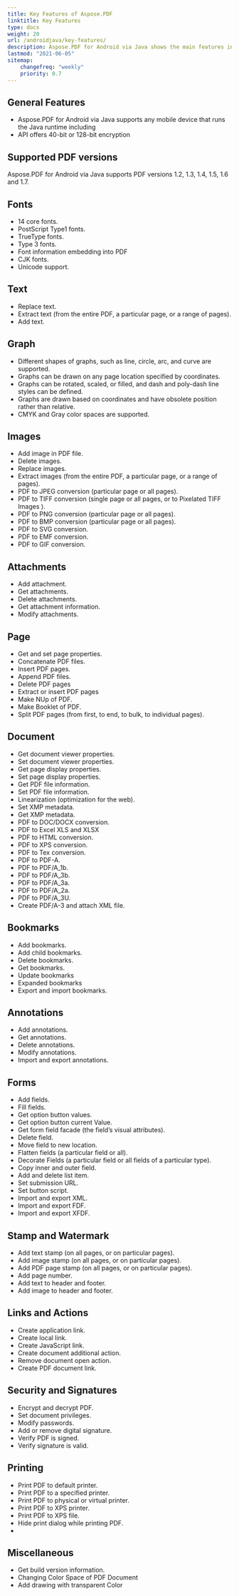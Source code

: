 ```yaml
---
title: Key Features of Aspose.PDF
linktitle: Key Features
type: docs
weight: 20
url: /androidjava/key-features/
description: Aspose.PDF for Android via Java shows the main features in working with PDF documents.
lastmod: "2021-06-05"
sitemap:
    changefreq: "weekly"
    priority: 0.7
---
```


## General Features

- Aspose.PDF for Android via Java supports any mobile device that runs the Java runtime including
- API offers 40-bit or 128-bit encryption

## Supported PDF versions

Aspose.PDF for Android via Java supports PDF versions 1.2, 1.3, 1.4, 1.5, 1.6 and 1.7.

## Fonts

- 14 core fonts.
- PostScript Type1 fonts.
- TrueType fonts.
- Type 3 fonts.
- Font information embedding into PDF
- CJK fonts.
- Unicode support.

## Text

- Replace text.
- Extract text (from the entire PDF, a particular page, or a range of pages).
- Add text.

## Graph

- Different shapes of graphs, such as line, circle, arc, and curve are supported.
- Graphs can be drawn on any page location specified by coordinates.
- Graphs can be rotated, scaled, or filled, and dash and poly-dash line styles can be defined.
- Graphs are drawn based on coordinates and have obsolete position rather than relative.
- CMYK and Gray color spaces are supported.

## Images

- Add image in PDF file.
- Delete images.
- Replace images.
- Extract images (from the entire PDF, a particular page, or a range of pages).
- PDF to JPEG conversion (particular page or all pages).
- PDF to TIFF conversion (single page or all pages, or to Pixelated TIFF Images ).
- PDF to PNG conversion (particular page or all pages).
- PDF to BMP conversion (particular page or all pages).
- PDF to SVG conversion.
- PDF to EMF conversion.
- PDF to GIF conversion.

## Attachments

- Add attachment.
- Get attachments.
- Delete attachments.
- Get attachment information.
- Modify attachments.

## Page

- Get and set page properties.
- Concatenate PDF files.
- Insert PDF pages.
- Append PDF files.
- Delete PDF pages
- Extract or insert PDF pages
- Make NUp of PDF.
- Make Booklet of PDF.
- Split PDF pages (from first, to end, to bulk, to individual pages).

## Document

- Get document viewer properties.
- Set document viewer properties.
- Get page display properties.
- Set page display properties.
- Get PDF file information.
- Set PDF file information.
- Linearization (optimization for the web).
- Set XMP metadata.
- Get XMP metadata.
- PDF to DOC/DOCX conversion.
- PDF to Excel XLS and XLSX
- PDF to HTML conversion.
- PDF to XPS conversion.
- PDF to Tex conversion.
- PDF to PDF-A. 
- PDF to PDF/A_1b. 
- PDF to PDF/A_3b. 
- PDF to PDF/A_3a. 
- PDF to PDF/A_2a. 
- PDF to PDF/A_3U.
- Create PDF/A-3 and attach XML file.

## Bookmarks

- Add bookmarks.
- Add child bookmarks.
- Delete bookmarks.
- Get bookmarks.
- Update bookmarks 
- Expanded bookmarks 
- Export and import bookmarks.

## Annotations

- Add annotations.
- Get annotations.
- Delete annotations.
- Modify annotations.
- Import and export annotations.

## Forms

- Add fields.
- Fill fields.
- Get option button values.
- Get option button current Value.
- Get form field facade (the field’s visual attributes).
- Delete field.
- Move field to new location.
- Flatten fields (a particular field or all).
- Decorate Fields (a particular field or all fields of a particular type).
- Copy inner and outer field.
- Add and delete list item.
- Set submission URL.
- Set button script.
- Import and export XML.
- Import and export FDF.
- Import and export XFDF.

## Stamp and Watermark

- Add text stamp (on all pages, or on particular pages).
- Add image stamp (on all pages, or on particular pages).
- Add PDF page stamp (on all pages, or on particular pages).
- Add page number.
- Add text to header and footer.
- Add image to header and footer.

## Links and Actions

- Create application link.
- Create local link.
- Create JavaScript link.
- Create document additional action.
- Remove document open action.
- Create PDF document link.

## Security and Signatures

- Encrypt and decrypt PDF.
- Set document privileges.
- Modify passwords.
- Add or remove digital signature.
- Verify PDF is signed.
- Verify signature is valid.

## Printing

- Print PDF to default printer.
- Print PDF to a specified printer.
- Print PDF to physical or virtual printer.
- Print PDF to XPS printer.
- Print PDF to XPS file.
- Hide print dialog while printing PDF.
- 
## Miscellaneous

- Get build version information.
- Changing Color Space of PDF Document
- Add drawing with transparent Color
